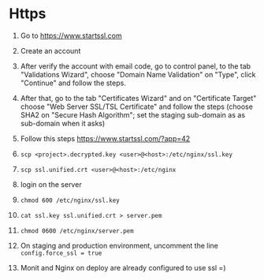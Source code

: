 # Https

1. Go to https://www.startssl.com

2. Create an account

3. After verify the account with email code, go to control panel, to the tab "Validations Wizard", choose "Domain Name Validation" on "Type", click "Continue" and follow the steps.

4. After that, go to the tab "Certificates Wizard" and on "Certificate Target" choose "Web Server SSL/TSL Certificate" and follow the steps (choose SHA2 on "Secure Hash Algorithm"; set the staging sub-domain as as sub-domain when it asks)

5. Follow this steps https://www.startssl.com/?app=42

6. `scp <project>.decrypted.key <user>@<host>:/etc/nginx/ssl.key`

7. `scp ssl.unified.crt <user>@<host>:/etc/nginx`

8. login on the server

9. `chmod 600 /etc/nginx/ssl.key`

10. `cat ssl.key ssl.unified.crt > server.pem`

11. `chmod 0600 /etc/nginx/server.pem`

12. On staging and production environment, uncomment the line `config.force_ssl = true`

13. Monit and Nginx on deploy are already configured to use ssl =)